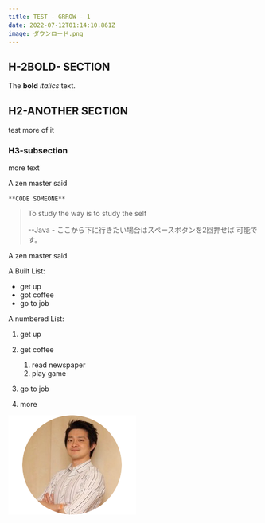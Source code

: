 ```yaml
---
title: TEST - GRROW - 1
date: 2022-07-12T01:14:10.861Z
image: ダウンロード.png
---
```

## **H-2BOLD-  SECTION**

The **bold** *italics* text.

## **H2-ANOTHER SECTION**

test more of it

### **H3-subsection**

more text

A zen master said 

```
**CODE SOMEONE**
```

>    To study the way is to study the self
>
> \--Java - ここから下に行きたい場合はスペースボタンを2回押せば 可能です。

A zen master said

A Built List:

* get up
* got coffee
* go to job

A numbered List:

1. get up
2. get coffee

   1. read newspaper
   2. play game
3. go to job
4. more

![](koube.png)